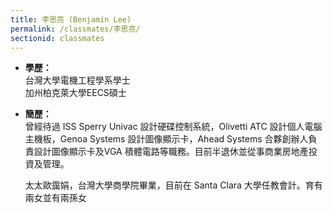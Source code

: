 ```yaml
---
title: 李思亮 (Benjamin Lee)
permalink: /classmates/李思亮/
sectionid: classmates
---
```


- **學歷：**<br />
  台灣大學電機工程學系學士<br />
  加州柏克萊大學EECS碩士

- **簡歷：**<br />
  曾經待過 ISS Sperry Univac 設計硬碟控制系統，Olivetti ATC 設計個人電腦主機板，Genoa Systems 設計圖像顯示卡，Ahead Systems 合夥創辦人負責設計圖像顯示卡及VGA 積體電路等職務。目前半退休並從事商業房地產投資及管理。

  太太歐靄娟，台灣大學商學院畢業，目前在 Santa Clara 大學任教會計。育有兩女並有兩孫女

